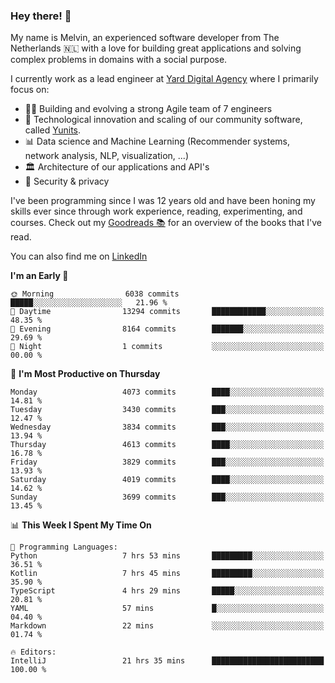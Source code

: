 ### Hey there! 👋

My name is Melvin, an experienced software developer from The Netherlands 🇳🇱 with a love for building great applications and solving complex problems in domains with a social purpose. 

I currently work as a lead engineer at [Yard Digital Agency](https://github.com/yardinternet) where I primarily focus on:

* 👏🏼 Building and evolving a strong Agile team of 7 engineers
* 🚀 Technological innovation and scaling of our community software, called [Yunits](https://www.yunits.com/).
* 📊 Data science and Machine Learning (Recommender systems, network analysis, NLP, visualization, ...)
* 🏛 Architecture of our applications and API's
* 🔐 Security & privacy

I've been programming since I was 12 years old and have been honing my skills ever since through work experience, reading, experimenting, and courses.
Check out my [Goodreads 📚](https://goodreads.com/melvinkoopmans) for an overview of the books that I've read. 

You can also find me on [LinkedIn](https://www.linkedin.com/in/melvinkoopmans)

<!--START_SECTION:waka-->
**I'm an Early 🐤** 

```text
🌞 Morning                6038 commits        █████░░░░░░░░░░░░░░░░░░░░   21.96 % 
🌆 Daytime                13294 commits       ████████████░░░░░░░░░░░░░   48.35 % 
🌃 Evening                8164 commits        ███████░░░░░░░░░░░░░░░░░░   29.69 % 
🌙 Night                  1 commits           ░░░░░░░░░░░░░░░░░░░░░░░░░   00.00 % 
```
📅 **I'm Most Productive on Thursday** 

```text
Monday                   4073 commits        ████░░░░░░░░░░░░░░░░░░░░░   14.81 % 
Tuesday                  3430 commits        ███░░░░░░░░░░░░░░░░░░░░░░   12.47 % 
Wednesday                3834 commits        ███░░░░░░░░░░░░░░░░░░░░░░   13.94 % 
Thursday                 4613 commits        ████░░░░░░░░░░░░░░░░░░░░░   16.78 % 
Friday                   3829 commits        ███░░░░░░░░░░░░░░░░░░░░░░   13.93 % 
Saturday                 4019 commits        ████░░░░░░░░░░░░░░░░░░░░░   14.62 % 
Sunday                   3699 commits        ███░░░░░░░░░░░░░░░░░░░░░░   13.45 % 
```


📊 **This Week I Spent My Time On** 

```text
💬 Programming Languages: 
Python                   7 hrs 53 mins       █████████░░░░░░░░░░░░░░░░   36.51 % 
Kotlin                   7 hrs 45 mins       █████████░░░░░░░░░░░░░░░░   35.90 % 
TypeScript               4 hrs 29 mins       █████░░░░░░░░░░░░░░░░░░░░   20.81 % 
YAML                     57 mins             █░░░░░░░░░░░░░░░░░░░░░░░░   04.40 % 
Markdown                 22 mins             ░░░░░░░░░░░░░░░░░░░░░░░░░   01.74 % 

🔥 Editors: 
IntelliJ                 21 hrs 35 mins      █████████████████████████   100.00 % 
```


<!--END_SECTION:waka-->
